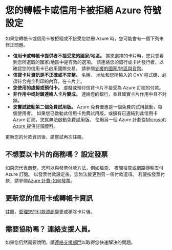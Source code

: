<properties
    pageTitle="轉帳卡或信用卡被拒絕符號設定 |Microsoft Azure"
    description="瞭解如何解決問題，當您信貸卡片被拒絕，當您嘗試註冊 Azure。"
    services=""
    documentationCenter=""
    authors="JiangChen79"
    manager="mbaldwin"
    editor=""
    tags="billing,top-support-issue"
    keywords="信用卡被拒絕的信用卡被拒絕，您的信用卡被拒絕、 不受影響信用卡"/>

<tags
    ms.service="billing"
    ms.workload="na"
    ms.tgt_pltfrm="ibiza"
    ms.devlang="na"
    ms.topic="article"
    ms.date="10/19/2016"
    ms.author="cjiang"/>

# <a name="your-debit-card-or-credit-card-is-declined-at-azure-sign-up"></a>您的轉帳卡或信用卡被拒絕 Azure 符號設定

如果您轉帳卡或信用卡被拒絕或不接受您註冊 Azure 時，您可能會有一個下列來修正問題。

- **信用卡或轉帳卡提供者不接受您的國家/地區。** 當您選擇的卡片時，您只會看到您所選取的國家/地區中是有效的選項。 請連絡您的銀行或卡片發行者，以確認您的信用卡已啟用國際交易。 請參閱[支援的國家/地區與貨幣](billing-countries-and-currencies.md)。
- **信貸卡片資訊是不正確或不完整。** 名稱、 地址和您所輸入的 CVV 程式碼，必須符合完全列印的內容，在卡片上。
- **您使用的虛擬或預付卡。** 虛擬或預付信貸卡片不接受為 Azure 訂閱的付款。
- **非作用中或封鎖連絡人卡片變成。** 連絡您的銀行，並且確實卡片作用中且不封鎖。
- **您嘗試啟動第二個免費試用版。** Azure 免費優惠是一個免費的試用啟動，每個使用者。 如果您已啟動此信用卡免費試用版，或擁有已連結到此信用卡 Azure 訂閱，您就無法啟動免費試用版。 使用另一個 Azure 計劃從[Microsoft Azure 提供詳細資料](https://azure.microsoft.com/support/legal/offer-details/)。 
 
更新您的付款資訊後，請嘗試再次註冊。

## <a name="business-that-doesnt-want-to-pay-by-card-set-up-invoicing"></a>不想要以卡片的商務嗎？ 設定發票

如果您代表商務，您可以與發票付款方法，例如檢查、 夜間檢查或網路傳輸支付 Azure 訂閱。 以發票付款設定後，您無法變更到另一個付款選項。 若要按發票付款，請參閱[Azure 計費-如何發票](https://azure.microsoft.com/pricing/invoicing/)。

## <a name="update-your-credit-card-or-debit-card-information"></a>更新您的信用卡或轉帳卡資訊

註冊，[管理您的付款資訊](billing-how-to-change-credit-card.md)變更或移除卡片後。 

## <a name="need-help-contact-support"></a>需要協助嗎？ 連絡支援人員。 

如果您仍然需要說明，請[連絡支援部門](https://portal.azure.com/?#blade/Microsoft_Azure_Support/HelpAndSupportBlade)以取得您快速解決的問題。 